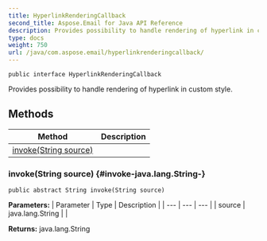 ```yaml
---
title: HyperlinkRenderingCallback
second_title: Aspose.Email for Java API Reference
description: Provides possibility to handle rendering of hyperlink in custom style.
type: docs
weight: 750
url: /java/com.aspose.email/hyperlinkrenderingcallback/
---
```

```
public interface HyperlinkRenderingCallback
```

Provides possibility to handle rendering of hyperlink in custom style.
## Methods

| Method | Description |
| --- | --- |
| [invoke(String source)](#invoke-java.lang.String-) |  |
### invoke(String source) {#invoke-java.lang.String-}
```
public abstract String invoke(String source)
```




**Parameters:**
| Parameter | Type | Description |
| --- | --- | --- |
| source | java.lang.String |  |

**Returns:**
java.lang.String
